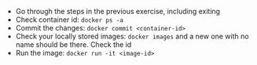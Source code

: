 - Go through the steps in the previous exercise, including exiting
- Check container id: ```docker ps -a```
- Commit the changes: ```docker commit <container-id>```
- Check your locally stored images: ```docker images``` and a new one with no name should be there. Check the id
- Run the image: ```docker run -it <image-id>```